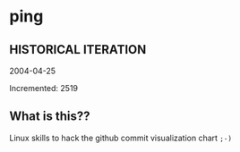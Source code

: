 # ping

## HISTORICAL ITERATION
2004-04-25

Incremented: 2519

## What is this?? 
Linux skills to hack the github commit visualization chart `;-)`
